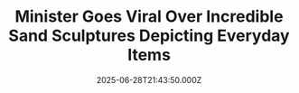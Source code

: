 ---
title: "Minister Goes Viral Over Incredible Sand Sculptures Depicting Everyday Items"
date: 2025-06-28T21:43:50.000Z
category: Human Kindness
externalLink: "https://www.goodnewsnetwork.org/minister-goes-viral-over-incredible-sand-sculptures-of-everyday-items/"
image: ""
excerpt: "A part-time minister has gone viral for his lifelike beach sculptures that depict everyday items like a giant toothpaste tube and a pair of crocs. Mark Lewis is passionate about sculpting sand into weird and wonderful forms—and says he loves to put a smile on people’s faces. The Star Wars fan has sculpted Jabba The […] The post Minister Goes…"
---